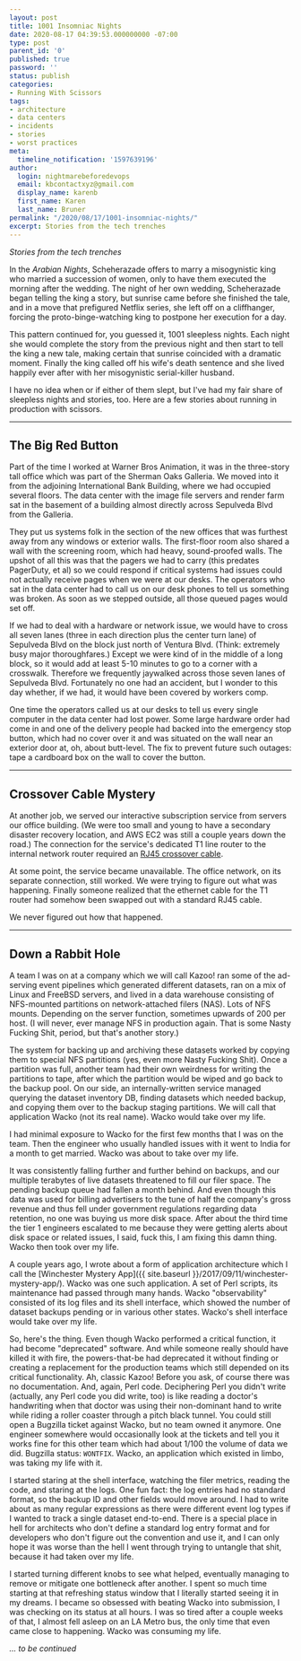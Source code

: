 ```yaml
---
layout: post
title: 1001 Insomniac Nights
date: 2020-08-17 04:39:53.000000000 -07:00
type: post
parent_id: '0'
published: true
password: ''
status: publish
categories:
- Running With Scissors
tags:
- architecture
- data centers
- incidents
- stories
- worst practices
meta:
  timeline_notification: '1597639196'
author:
  login: nightmarebeforedevops
  email: kbcontactxyz@gmail.com
  display_name: karenb
  first_name: Karen
  last_name: Bruner
permalink: "/2020/08/17/1001-insomniac-nights/"
excerpt: Stories from the tech trenches
---
```


_Stories from the tech trenches_



In the _Arabian Nights_, Scheherazade offers to marry a misogynistic king who married a succession of women, only to have them executed the morning after the wedding. The night of her own wedding, Scheherazade began telling the king a story, but sunrise came before she finished the tale, and in a move that prefigured Netflix series, she left off on a cliffhanger, forcing the proto-binge-watching king to postpone her execution for a day.


This pattern continued for, you guessed it, 1001 sleepless nights. Each night she would complete the story from the previous night and then start to tell the king a new tale, making certain that sunrise coincided with a dramatic moment. Finally the king called off his wife's death sentence and she lived happily ever after with her misogynistic serial-killer husband.


I have no idea when or if either of them slept, but I've had my fair share of sleepless nights and stories, too. Here are a few stories about running in production with scissors.



* * *

## The Big Red Button



Part of the time I worked at Warner Bros Animation, it was in the three-story tall office which was part of the Sherman Oaks Galleria. We moved into it from the adjoining International Bank Building, where we had occupied several floors. The data center with the image file servers and render farm sat in the basement of a building almost directly across Sepulveda Blvd from the Galleria.


They put us systems folk in the section of the new offices that was furthest away from any windows or exterior walls. The first-floor room also shared a wall with the screening room, which had heavy, sound-proofed walls. The upshot of all this was that the pagers we had to carry (this predates PagerDuty, et al) so we could respond if critical systems had issues could not actually receive pages when we were at our desks. The operators who sat in the data center had to call us on our desk phones to tell us something was broken. As soon as we stepped outside, all those queued pages would set off.


If we had to deal with a hardware or network issue, we would have to cross all seven lanes (three in each direction plus the center turn lane) of Sepulveda Blvd on the block just north of Ventura Blvd. (Think: extremely busy major thoroughfares.) Except we were kind of in the middle of a long block, so it would add at least 5-10 minutes to go to a corner with a crosswalk. Therefore we frequently jaywalked across those seven lanes of Sepulveda Blvd. Fortunately no one had an accident, but I wonder to this day whether, if we had, it would have been covered by workers comp.


One time the operators called us at our desks to tell us every single computer in the data center had lost power. Some large hardware order had come in and one of the delivery people had backed into the emergency stop button, which had no cover over it and was situated on the wall near an exterior door at, oh, about butt-level. The fix to prevent future such outages: tape a cardboard box on the wall to cover the button.



* * *

## Crossover Cable Mystery



At another job, we served our interactive subscription service from servers our office building. (We were too small and young to have a secondary disaster recovery location, and AWS EC2 was still a couple years down the road.) The connection for the service's dedicated T1 line router to the internal network router required an [RJ45 crossover cable](https://en.wikipedia.org/wiki/Ethernet_crossover_cable).


At some point, the service became unavailable. The office network, on its separate connection, still worked. We were trying to figure out what was happening. Finally someone realized that the ethernet cable for the T1 router had somehow been swapped out with a standard RJ45 cable.


We never figured out how that happened.



* * *

## Down a Rabbit Hole

A team I was on at a company which we will call Kazoo! ran some of the ad-serving event pipelines which generated different datasets, ran on a mix of Linux and FreeBSD servers, and lived in a data warehouse consisting of NFS-mounted partitions on network-attached filers (NAS). Lots of NFS mounts. Depending on the server function, sometimes upwards of 200 per host. (I will never, ever manage NFS in production again. That is some Nasty Fucking Shit, period, but that's another story.)



The system for backing up and archiving these datasets worked by copying them to special NFS partitions (yes, even more Nasty Fucking Shit). Once a partition was full, another team had their own weirdness for writing the partitions to tape, after which the partition would be wiped and go back to the backup pool. On our side, an internally-written service managed querying the dataset inventory DB, finding datasets which needed backup, and copying them over to the backup staging partitions. We will call that application Wacko (not its real name). Wacko would take over my life.



I had minimal exposure to Wacko for the first few months that I was on the team. Then the engineer who usually handled issues with it went to India for a month to get married. Wacko was about to take over my life.


It was consistently falling further and further behind on backups, and our multiple terabytes of live datasets threatened to fill our filer space. The pending backup queue had fallen a month behind. And even though this data was used for billing advertisers to the tune of half the company's gross revenue and thus fell under government regulations regarding data retention, no one was buying us more disk space. After about the third time the tier 1 engineers escalated to me because they were getting alerts about disk space or related issues, I said, fuck this, I am fixing this damn thing. Wacko then took over my life.


A couple years ago, I wrote about a form of application architecture which I call the [Winchester Mystery App]({{ site.baseurl }}/2017/09/11/winchester-mystery-app/). Wacko was one such application. A set of Perl scripts, its maintenance had passed through many hands. Wacko "observability" consisted of its log files and its shell interface, which showed the number of dataset backups pending or in various other states. Wacko's shell interface would take over my life.


So, here's the thing. Even though Wacko performed a critical function, it had become "deprecated" software. And while someone really should have killed it with fire, the powers-that-be had deprecated it without finding or creating a replacement for the production teams which still depended on its critical functionality. Ah, classic Kazoo! Before you ask, of course there was no documentation. And, again, Perl code. Deciphering Perl you didn't write (actually, any Perl code you did write, too) is like reading a doctor's handwriting when that doctor was using their non-dominant hand to write while riding a roller coaster through a pitch black tunnel. You could still open a Bugzilla ticket against Wacko, but no team owned it anymore. One engineer somewhere would occasionally look at the tickets and tell you it works fine for this other team which had about 1/100 the volume of data we did. Bugzilla status: `WONTFIX`. Wacko, an application which existed in limbo, was taking my life with it.


I started staring at the shell interface, watching the filer metrics, reading the code, and staring at the logs. One fun fact: the log entries had no standard format, so the backup ID and other fields would move around. I had to write about as many regular expressions as there were different event log types if I wanted to track a single dataset end-to-end. There is a special place in hell for architects who don't define a standard log entry format and for developers who don't figure out the convention and use it, and I can only hope it was worse than the hell I went through trying to untangle that shit, because it had taken over my life.


I started turning different knobs to see what helped, eventually managing to remove or mitigate one bottleneck after another. I spent so much time starting at that refreshing status window that I literally started seeing it in my dreams. I became so obsessed with beating Wacko into submission, I was checking on its status at all hours. I was so tired after a couple weeks of that, I almost fell asleep on an LA Metro bus, the only time that even came close to happening. Wacko was consuming my life.


_... to be continued_


